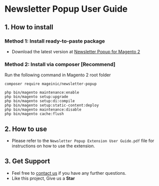 # Newsletter Popup User Guide

## 1. How to install

### Method 1: Install ready-to-paste package

- Download the latest version at [Newsletter Popup for Magento 2](https://www.mageinic.com/newsletter-popup.html)

### Method 2: Install via composer [Recommend]

Run the following command in Magento 2 root folder

```
composer require mageinic/newsletter-popup

php bin/magento maintenance:enable
php bin/magento setup:upgrade
php bin/magento setup:di:compile
php bin/magento setup:static-content:deploy
php bin/magento maintenance:disable
php bin/magento cache:flush
```

## 2. How to use

- Please refer to the `Newsletter Popup Extension User Guide.pdf` file for instructions on how to use the extension.

## 3. Get Support

- Feel free to [contact us](https://www.mageinic.com/contact.html) if you have any further questions.
- Like this project, Give us a **Star**